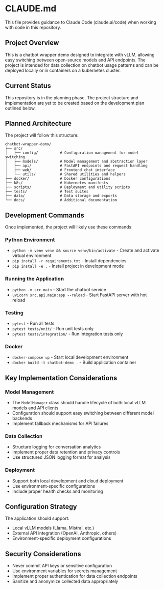 # CLAUDE.md

This file provides guidance to Claude Code (claude.ai/code) when working with code in this repository.

## Project Overview

This is a chatbot wrapper demo designed to integrate with vLLM, allowing easy switching between open-source models and API endpoints. The project is intended for data collection on chatbot usage patterns and can be deployed locally or in containers on a kubernetes cluster.

## Current Status

This repository is in the planning phase. The project structure and implementation are yet to be created based on the development plan outlined below.

## Planned Architecture

The project will follow this structure:
```
chatbot-wrapper-demo/
├── src/
│   ├── config/          # Configuration management for model switching
│   ├── models/          # Model management and abstraction layer
│   ├── api/             # FastAPI endpoints and request handling
│   ├── web/             # Frontend chat interface
│   └── utils/           # Shared utilities and helpers
├── docker/              # Docker configurations
├── k8s/                 # Kubernetes manifests
├── scripts/             # Deployment and utility scripts
├── tests/               # Test suites
├── data/                # Data storage and exports
└── docs/                # Additional documentation
```

## Development Commands

Once implemented, the project will likely use these commands:

### Python Environment
- `python -m venv venv && source venv/bin/activate` - Create and activate virtual environment
- `pip install -r requirements.txt` - Install dependencies
- `pip install -e .` - Install project in development mode

### Running the Application
- `python -m src.main` - Start the chatbot service
- `uvicorn src.api.main:app --reload` - Start FastAPI server with hot reload

### Testing
- `pytest` - Run all tests
- `pytest tests/unit/` - Run unit tests only
- `pytest tests/integration/` - Run integration tests only

### Docker
- `docker-compose up` - Start local development environment
- `docker build -t chatbot-demo .` - Build application container

## Key Implementation Considerations

### Model Management
- The `ModelManager` class should handle lifecycle of both local vLLM models and API clients
- Configuration should support easy switching between different model backends
- Implement fallback mechanisms for API failures

### Data Collection
- Structure logging for conversation analytics
- Implement proper data retention and privacy controls
- Use structured JSON logging format for analysis

### Deployment
- Support both local development and cloud deployment
- Use environment-specific configurations
- Include proper health checks and monitoring

## Configuration Strategy

The application should support:
- Local vLLM models (Llama, Mistral, etc.)
- External API integration (OpenAI, Anthropic, others)
- Environment-specific deployment configurations

## Security Considerations

- Never commit API keys or sensitive configuration
- Use environment variables for secrets management
- Implement proper authentication for data collection endpoints
- Sanitize and anonymize collected data appropriately
